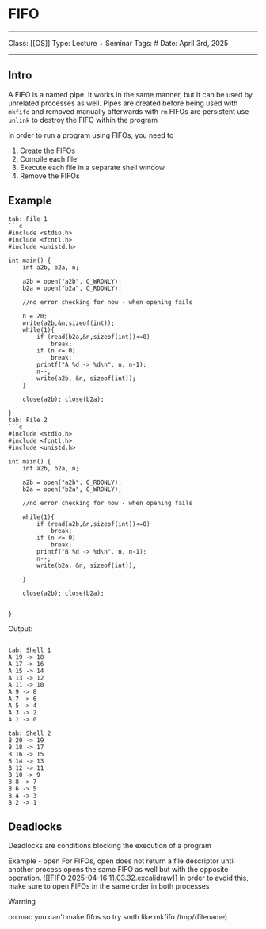 # FIFO
___
Class: [[OS]]
Type: Lecture + Seminar
Tags: # 
Date: April 3rd, 2025
___

## Intro
A FIFO is a named pipe. It works in the same manner, but it can be used by unrelated processes as well. 
Pipes are created before being used with `mkfifo` and removed manually afterwards with `rm`
FIFOs are persistent
use `unlink` to destroy the FIFO within the program 

In order to run a program using FIFOs, you need to 
1. Create the FIFOs
2. Compile each file
3. Execute each file in a separate shell window
4. Remove the FIFOs
## Example 

```tabs
tab: File 1
```c
#include <stdio.h>
#include <fcntl.h>
#include <unistd.h>

int main() {
    int a2b, b2a, n;

    a2b = open("a2b", O_WRONLY);
    b2a = open("b2a", O_RDONLY);

    //no error checking for now - when opening fails

    n = 20;
    write(a2b,&n,sizeof(int));
    while(1){
        if (read(b2a,&n,sizeof(int))<=0)
            break;
        if (n <= 0)
            break;
        printf("A %d -> %d\n", n, n-1);
        n--;
        write(a2b, &n, sizeof(int));
    }

    close(a2b); close(b2a);

}
tab: File 2
```c
#include <stdio.h>
#include <fcntl.h>
#include <unistd.h>

int main() {
    int a2b, b2a, n;

    a2b = open("a2b", O_RDONLY);
    b2a = open("b2a", O_WRONLY);

    //no error checking for now - when opening fails

    while(1){
        if (read(a2b,&n,sizeof(int))<=0)
            break;
        if (n <= 0)
            break;
        printf("B %d -> %d\n", n, n-1);
        n--;
        write(b2a, &n, sizeof(int));

    }

    close(a2b); close(b2a);


}
```

Output:
```tabs

tab: Shell 1
A 19 -> 18
A 17 -> 16
A 15 -> 14
A 13 -> 12
A 11 -> 10
A 9 -> 8
A 7 -> 6
A 5 -> 4
A 3 -> 2
A 1 -> 0

tab: Shell 2
B 20 -> 19
B 18 -> 17
B 16 -> 15
B 14 -> 13
B 12 -> 11
B 10 -> 9
B 8 -> 7
B 6 -> 5
B 4 -> 3
B 2 -> 1
```

## Deadlocks 
Deadlocks are conditions blocking the execution of a program 

Example - open
For FIFOs, open does not return a file descriptor until another process opens the same FIFO as well but with the opposite operation. 
![[FIFO 2025-04-16 11.03.32.excalidraw]]
In order to avoid this, make sure to open FIFOs in the same order in both processes

>[!Warning]
>on mac you can't make fifos so try smth like mkfifo /tmp/(filename)

